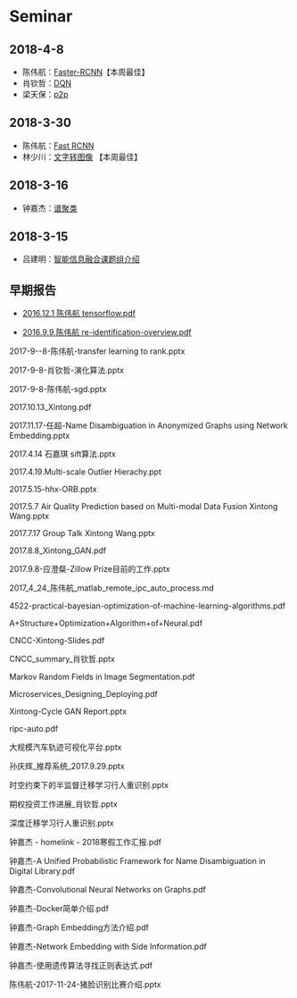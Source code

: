 # Seminar

## 2018-4-8
- 陈伟航：[Faster-RCNN](/blog/ml/papers/detection/faster.html)【本周最佳】
- 肖钦哲：[DQN](https://so-link.org/seminar/2018-4-8/DQN.pptx)
- 梁天保：[p2p](https://so-link.org/seminar/2018-4-8/p2p.pptx)

## 2018-3-30
- 陈伟航：[Fast RCNN](/blog/ml/papers/detection/fast_rcnn.html)
- 林少川：[文字转图像](https://so-link.org/seminar/2018-3-30/text2image_StackGAN.pptx) 【本周最佳】

## 2018-3-16

- 钟嘉杰：[谱聚类](/blog/graph-learning/spectral-clustering/spectral-clustering.html)

## 2018-3-15
- 吕建明：[智能信息融合课题组介绍](https://so-link.org/seminar/2018-3-30/智能大数据.pptx)


## 早期报告
 - [2016.12.1 陈伟航 tensorflow.pdf](https://so-link.org/seminar/old/2016.12.1陈伟航tensorflow.pdf)
 
 - [2016.9.9.陈伟航 re-identification-overview.pdf](https://so-link.org/seminar/old/2016.9.9.陈伟航re-identification-overview.pdf)
 
 2017-9--8-陈伟航-transfer learning to rank.pptx
 
 2017-9-8-肖钦哲-演化算法.pptx
 
 2017-9-8-陈伟航-sgd.pptx

 2017.10.13_Xintong.pdf
 
 2017.11.17-任超-Name Disambiguation in Anonymized Graphs using Network Embedding.pptx
 
 2017.4.14 石嘉琪 sift算法.pptx
 
 2017.4.19.Multi-scale Outlier Hierachy.ppt
 
 2017.5.15-hhx-ORB.pptx
 
 2017.5.7 Air Quality Prediction based on Multi-modal Data Fusion Xintong Wang.pptx
 
 2017.7.17 Group Talk Xintong Wang.pptx
 
 2017.8.8_Xintong_GAN.pdf
 
 2017.9.8-应澄粲-Zillow Prize目前的工作.pptx
 
 2017_4_24_陈伟航_matlab_remote_ipc_auto_process.md
 
 4522-practical-bayesian-optimization-of-machine-learning-algorithms.pdf
 
 A+Structure+Optimization+Algorithm+of+Neural.pdf
 
 CNCC-Xintong-Slides.pdf
 
 CNCC_summary_肖钦哲.pptx
 
 Markov Random Fields in Image Segmentation.pdf
 
 Microservices_Designing_Deploying.pdf
 
 Xintong-Cycle GAN Report.pptx
 
 ripc-auto.pdf
 
 大规模汽车轨迹可视化平台.pptx
 
 孙庆辉_推荐系统_2017.9.29.pptx
 
 时空约束下的半监督迁移学习行人重识别.pptx
 
 期权投资工作进展_肖钦哲.pptx
 
 深度迁移学习行人重识别.pptx
 
 钟嘉杰 - homelink - 2018寒假工作汇报.pdf
 
 钟嘉杰-A Unified Probabilistic Framework for Name Disambiguation in Digital Library.pdf
 
 钟嘉杰-Convolutional Neural Networks on Graphs.pdf
 
 钟嘉杰-Docker简单介绍.pdf
 
 钟嘉杰-Graph Embedding方法介绍.pdf
 
 钟嘉杰-Network Embedding with Side Information.pdf

 钟嘉杰-使用遗传算法寻找正则表达式.pdf
 
 陈伟航-2017-11-24-猪脸识别比赛介绍.pptx
 
 
